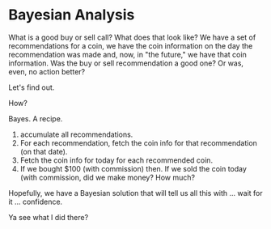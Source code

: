 # Bayesian Analysis

What is a good buy or sell call? What does that look like? We have a set
of recommendations for a coin, we have the coin information on the day the
recommendation was made and, now, in "the future," we have that coin 
information. Was the buy or sell recommendation a good one? Or was, even,
no action better?

Let's find out.

How?

Bayes. A recipe.

1. accumulate all recommendations.
2. For each recommendation, fetch the coin info for that recommendation (on that
date).
3. Fetch the coin info for today for each recommended coin.
4. If we bought $100 (with commission) then. If we sold the coin today (with
commission, did we make money? How much?

Hopefully, we have a Bayesian solution that will tell us all this with ...
wait for it ... confidence.

Ya see what I did there?
